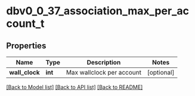 # dbv0_0_37_association_max_per_account_t

## Properties
Name | Type | Description | Notes
------------ | ------------- | ------------- | -------------
**wall_clock** | **int** | Max wallclock per account | [optional] 

[[Back to Model list]](../README.md#documentation-for-models) [[Back to API list]](../README.md#documentation-for-api-endpoints) [[Back to README]](../README.md)



